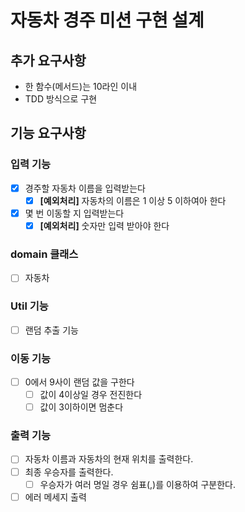 # 자동차 경주 미션 구현 설계

## 추가 요구사항

- 한 함수(메서드)는 10라인 이내
- TDD 방식으로 구현

## 기능 요구사항

### 입력 기능

- [x] 경주할 자동차 이름을 입력받는다
    - [x] **[예외처리]** 자동차의 이름은 1 이상 5 이하여아 한다
- [x] 몇 번 이동할 지 입력받는다
    - [x] **[예외처리]** 숫자만 입력 받아야 한다

### domain 클래스

- [ ] 자동차

### Util 기능

- [ ] 랜덤 추출 기능

### 이동 기능

- [ ] 0에서 9사이 랜덤 값을 구한다
    - [ ] 값이 4이상일 경우 전진한다
    - [ ] 값이 3이하이면 멈춘다

### 출력 기능

- [ ] 자동차 이름과 자동차의 현재 위치를 출력한다.
- [ ] 최종 우승자를 출력한다.
    - [ ] 우승자가 여러 명일 경우 쉼표(,)를 이용하여 구분한다.
- [ ] 에러 메세지 출력